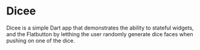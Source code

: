 # Dicee
Dicee is a simple Dart app that demonstrates the ability to stateful widgets, and the Flatbutton by letthing the user randomly generate dice faces when pushing on one of the dice.
